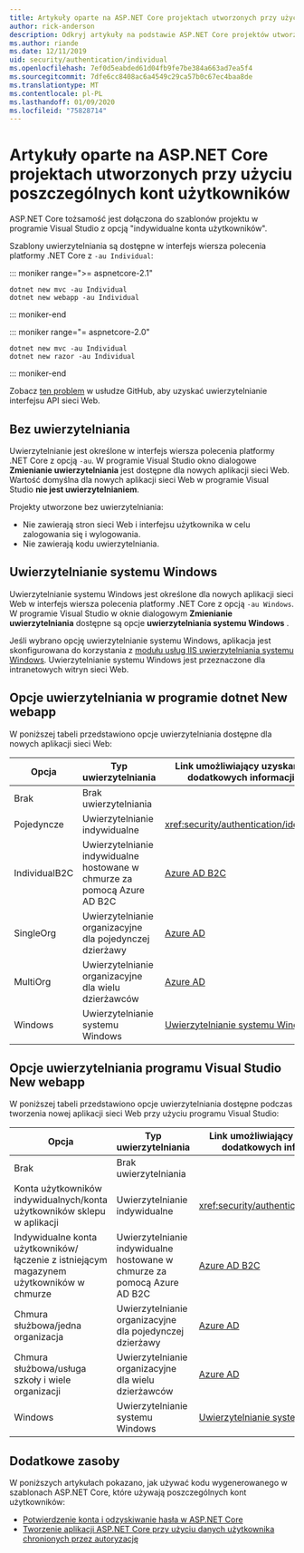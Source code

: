```yaml
---
title: Artykuły oparte na ASP.NET Core projektach utworzonych przy użyciu poszczególnych kont użytkowników
author: rick-anderson
description: Odkryj artykuły na podstawie ASP.NET Core projektów utworzonych przy użyciu poszczególnych kont użytkowników.
ms.author: riande
ms.date: 12/11/2019
uid: security/authentication/individual
ms.openlocfilehash: 7ef0d5eabded61d04fb9fe7be384a663ad7ea5f4
ms.sourcegitcommit: 7dfe6cc8408ac6a4549c29ca57b0c67ec4baa8de
ms.translationtype: MT
ms.contentlocale: pl-PL
ms.lasthandoff: 01/09/2020
ms.locfileid: "75828714"
---
```

# <a name="articles-based-on-aspnet-core-projects-created-with-individual-user-accounts"></a>Artykuły oparte na ASP.NET Core projektach utworzonych przy użyciu poszczególnych kont użytkowników

ASP.NET Core tożsamość jest dołączona do szablonów projektu w programie Visual Studio z opcją "indywidualne konta użytkowników".

Szablony uwierzytelniania są dostępne w interfejs wiersza polecenia platformy .NET Core z `-au Individual`:

::: moniker range=">= aspnetcore-2.1"

```dotnetcli
dotnet new mvc -au Individual
dotnet new webapp -au Individual
```

::: moniker-end

::: moniker range="= aspnetcore-2.0"

```dotnetcli
dotnet new mvc -au Individual
dotnet new razor -au Individual
```

::: moniker-end

Zobacz [ten problem](https://github.com/dotnet/AspNetCore/issues/5833) w usłudze GitHub, aby uzyskać uwierzytelnianie interfejsu API sieci Web.

<a name="no"></a>

## <a name="no-authentication"></a>Bez uwierzytelniania

Uwierzytelnianie jest określone w interfejs wiersza polecenia platformy .NET Core z opcją `-au`. W programie Visual Studio okno dialogowe **Zmienianie uwierzytelniania** jest dostępne dla nowych aplikacji sieci Web. Wartość domyślna dla nowych aplikacji sieci Web w programie Visual Studio **nie jest uwierzytelnianiem**.

Projekty utworzone bez uwierzytelniania:

* Nie zawierają stron sieci Web i interfejsu użytkownika w celu zalogowania się i wylogowania.
* Nie zawierają kodu uwierzytelniania.

<a name="win"></a>

## <a name="windows-authentication"></a>Uwierzytelnianie systemu Windows

Uwierzytelnianie systemu Windows jest określone dla nowych aplikacji sieci Web w interfejs wiersza polecenia platformy .NET Core z opcją `-au Windows`. W programie Visual Studio w oknie dialogowym **Zmienianie uwierzytelniania** dostępne są opcje **uwierzytelniania systemu Windows** .

Jeśli wybrano opcję uwierzytelnianie systemu Windows, aplikacja jest skonfigurowana do korzystania z [modułu usług IIS uwierzytelniania systemu Windows](xref:host-and-deploy/iis/modules). Uwierzytelnianie systemu Windows jest przeznaczone dla intranetowych witryn sieci Web.

## <a name="dotnet-new-webapp-authentication-options"></a>Opcje uwierzytelniania w programie dotnet New webapp

W poniższej tabeli przedstawiono opcje uwierzytelniania dostępne dla nowych aplikacji sieci Web:

| Opcja | Typ uwierzytelniania | Link umożliwiający uzyskanie dodatkowych informacji |
 | ----------------- | ------------ | ---------- |
| Brak            |  Brak uwierzytelniania | | 
| Pojedyncze      |  Uwierzytelnianie indywidualne | <xref:security/authentication/identity>
| IndividualB2C   |  Uwierzytelnianie indywidualne hostowane w chmurze za pomocą Azure AD B2C | [Azure AD B2C](/azure/active-directory-b2c/) |
| SingleOrg       |  Uwierzytelnianie organizacyjne dla pojedynczej dzierżawy | [Azure AD](/azure/active-directory/develop/quickstart-v2-aspnet-core-webapp) |
| MultiOrg        |  Uwierzytelnianie organizacyjne dla wielu dzierżawców | [Azure AD](/azure/active-directory/develop/quickstart-v2-aspnet-core-webapp) |
| Windows         |  Uwierzytelnianie systemu Windows | [Uwierzytelnianie systemu Windows](xref:security/authentication/windowsauth)

## <a name="visual-studio-new-webapp-authentication-options"></a>Opcje uwierzytelniania programu Visual Studio New webapp

W poniższej tabeli przedstawiono opcje uwierzytelniania dostępne podczas tworzenia nowej aplikacji sieci Web przy użyciu programu Visual Studio:

| Opcja | Typ uwierzytelniania | Link umożliwiający uzyskanie dodatkowych informacji |
 | ----------------- | ------------ | ---------- |
| Brak            |  Brak uwierzytelniania | | 
| Konta użytkowników indywidualnych/konta użytkowników sklepu w aplikacji |  Uwierzytelnianie indywidualne | <xref:security/authentication/identity> |
| Indywidualne konta użytkowników/łączenie z istniejącym magazynem użytkowników w chmurze |  Uwierzytelnianie indywidualne hostowane w chmurze za pomocą Azure AD B2C | [Azure AD B2C](/azure/active-directory-b2c/) |
| Chmura służbowa/jedna organizacja  |  Uwierzytelnianie organizacyjne dla pojedynczej dzierżawy | [Azure AD](/azure/active-directory/develop/quickstart-v2-aspnet-core-webapp) |
| Chmura służbowa/usługa szkoły i wiele organizacji |  Uwierzytelnianie organizacyjne dla wielu dzierżawców | [Azure AD](/azure/active-directory/develop/quickstart-v2-aspnet-core-webapp) |
| Windows         |  Uwierzytelnianie systemu Windows | [Uwierzytelnianie systemu Windows](xref:security/authentication/windowsauth)

## <a name="additional-resources"></a>Dodatkowe zasoby

W poniższych artykułach pokazano, jak używać kodu wygenerowanego w szablonach ASP.NET Core, które używają poszczególnych kont użytkowników:

* [Potwierdzenie konta i odzyskiwanie hasła w ASP.NET Core](xref:security/authentication/accconfirm)
* [Tworzenie aplikacji ASP.NET Core przy użyciu danych użytkownika chronionych przez autoryzację](xref:security/authorization/secure-data)
